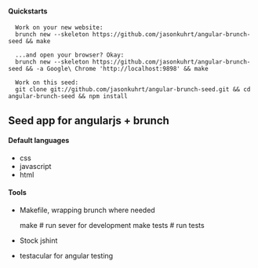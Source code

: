 #### Quickstarts

      Work on your new website:
      brunch new --skeleton https://github.com/jasonkuhrt/angular-brunch-seed && make

      ...and open your browser? Okay:
      brunch new --skeleton https://github.com/jasonkuhrt/angular-brunch-seed && -a Google\ Chrome 'http://localhost:9898' && make

      Work on this seed:
      git clone git://github.com/jasonkuhrt/angular-brunch-seed.git && cd angular-brunch-seed && npm install



## Seed app for angularjs + brunch



#### Default languages
- css
- javascript
- html



#### Tools
- Makefile, wrapping brunch where needed

    make          # run sever for development
    make tests    # run tests
- Stock jshint
- testacular for angular testing
